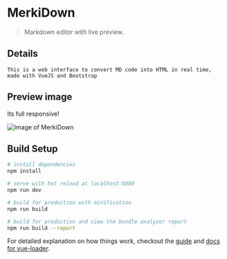 # MerkiDown

> Markdown editor with live preview.

## Details

``` This is a web interface to convert MD code into HTML in real time, made with VueJS and Bootstrap ```

## Preview image

Its full responsive!

![Image of MerkiDown](http://i.imgur.com/iqcJXTg.png)

## Build Setup

``` bash
# install dependencies
npm install

# serve with hot reload at localhost:8080
npm run dev

# build for production with minification
npm run build

# build for production and view the bundle analyzer report
npm run build --report
```

For detailed explanation on how things work, checkout the [guide](http://vuejs-templates.github.io/webpack/) and [docs for vue-loader](http://vuejs.github.io/vue-loader).
